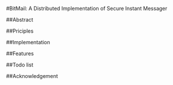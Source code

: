 #BitMail: A Distributed Implementation of Secure Instant Messager

##Abstract


##Priciples


##Implementation


##Features


##Todo list


##Acknowledgement
